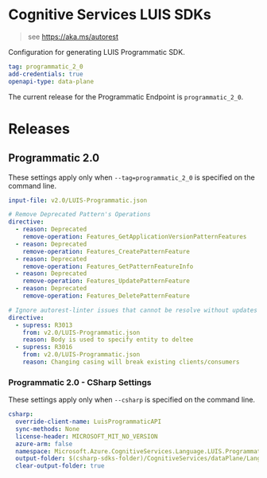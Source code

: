 # Cognitive Services LUIS SDKs

> see https://aka.ms/autorest

Configuration for generating LUIS Programmatic SDK.

``` yaml
tag: programmatic_2_0
add-credentials: true
openapi-type: data-plane
```

The current release for the Programmatic Endpoint is `programmatic_2_0`.

# Releases

## Programmatic 2.0
These settings apply only when `--tag=programmatic_2_0` is specified on the command line.

``` yaml $(tag) == 'programmatic_2_0'
input-file: v2.0/LUIS-Programmatic.json

# Remove Deprecated Pattern's Operations
directive:
  - reason: Deprecated
    remove-operation: Features_GetApplicationVersionPatternFeatures
  - reason: Deprecated
    remove-operation: Features_CreatePatternFeature
  - reason: Deprecated
    remove-operation: Features_GetPatternFeatureInfo
  - reason: Deprecated
    remove-operation: Features_UpdatePatternFeature
  - reason: Deprecated
    remove-operation: Features_DeletePatternFeature

# Ignore autorest-linter issues that cannot be resolve without updates to the API implementation
directive:
  - supress: R3013
    from: v2.0/LUIS-Programmatic.json
    reason: Body is used to specify entity to deltee
  - supress: R3016
    from: v2.0/LUIS-Programmatic.json
    reason: Changing casing will break existing clients/consumers
```

### Programmatic 2.0 - CSharp Settings
These settings apply only when `--csharp` is specified on the command line.
``` yaml $(csharp)
csharp:
  override-client-name: LuisProgrammaticAPI
  sync-methods: None
  license-header: MICROSOFT_MIT_NO_VERSION
  azure-arm: false
  namespace: Microsoft.Azure.CognitiveServices.Language.LUIS.Programmatic
  output-folder: $(csharp-sdks-folder)/CognitiveServices/dataPlane/Language/LUIS-Programmatic/Generated
  clear-output-folder: true
```